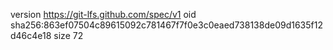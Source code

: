 version https://git-lfs.github.com/spec/v1
oid sha256:863ef07504c89615092c781467f7f0e3c0eaed738138de09d1635f12d46c4e18
size 72
